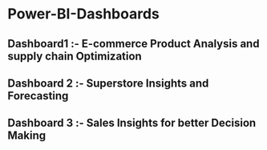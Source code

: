 # Power-BI-Dashboards
## Dashboard1 :- E-commerce Product Analysis and supply chain Optimization
## Dashboard 2 :- Superstore Insights and Forecasting
## Dashboard 3 :- Sales Insights for better Decision Making
